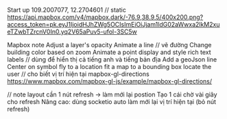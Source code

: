 Start up
109.2007077, 12.2704601
// static
https://api.mapbox.com/v4/mapbox.dark/-76.9,38.9,5/400x200.png?access_token=pk.eyJ1IjoidHJhZWg5OCIsImEiOiJjam1ldG02aWwxa2lkM2xueTZwbTZrcnV0In0.yq2V65aPuv5-ufol-3SC5w

Mapbox note
    Adjust a layer's opacity
    Animate a line // vẽ đường
    Change building color based on zoom
    Animate a point
    display and style rich text labels // dùng để hiển thị cả tiếng anh và tiếng bản địa
    Add a geoJson line
    Center on symbol
    fly to a location
    fit a map to a bounding box
    locate the user  // cho biết vị trí hiện tại
    mapbox-gl-directions https://www.mapbox.com/mapbox-gl-js/example/mapbox-gl-directions/

// note
layout cần 1 nút refresh -> làm mới lại postion
    Tạo 1 cái chờ vài giây cho refresh
    Nâng cao: dùng socketio auto làm mới lại vị trí hiện tại (bỏ nút refresh)
